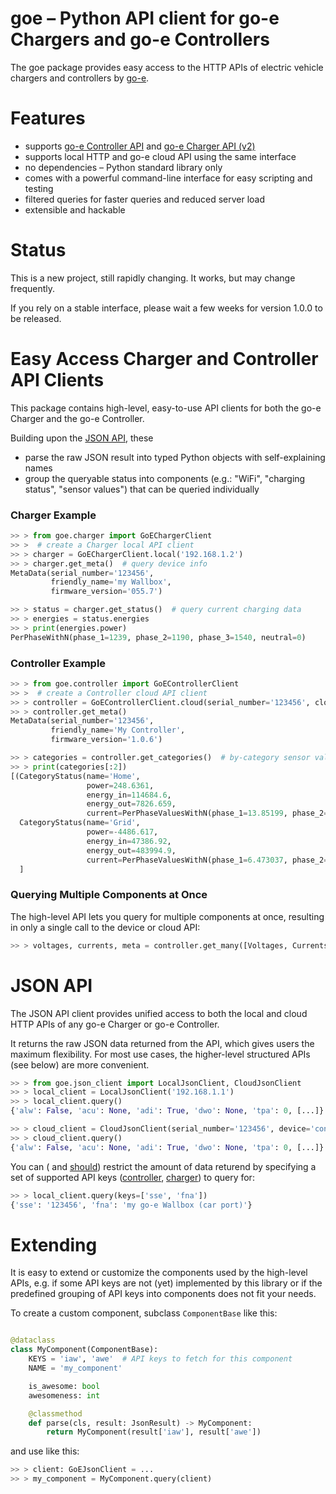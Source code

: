 # goe – Python API client for go-e Chargers and go-e Controllers

The goe package provides easy access to the HTTP APIs of electric vehicle chargers and controllers
by [go-e](https://go-e.com).

# Features

- supports [go-e Controller API](https://github.com/goecharger/go-eController-API)
  and [go-e Charger API (v2)](https://github.com/goecharger/go-eCharger-API-v2)
- supports local HTTP and go-e cloud API using the same interface
- no dependencies – Python standard library only
- comes with a powerful command-line interface for easy scripting and testing
- filtered queries for faster queries and reduced server load
- extensible and hackable

# Status
This is a new project, still rapidly changing. It works, but may change frequently.

If you rely on a stable interface, please wait a few weeks for version 1.0.0 to be
released.

# Easy Access Charger and Controller API Clients

This package contains high-level, easy-to-use API clients for both the go-e Charger and the
go-e Controller.

Building upon the [JSON API](#json-api), these

- parse the raw JSON result into typed Python objects with self-explaining names
- group the queryable status into components (e.g.: "WiFi", "charging status", "sensor values") that can be queried
  individually

### Charger Example

```python
>> > from goe.charger import GoEChargerClient
>> >  # create a Charger local API client
>> > charger = GoEChargerClient.local('192.168.1.2')
>> > charger.get_meta()  # query device info
MetaData(serial_number='123456',
         friendly_name='my Wallbox',
         firmware_version='055.7')

>> > status = charger.get_status()  # query current charging data
>> > energies = status.energies
>> > print(energies.power)
PerPhaseWithN(phase_1=1239, phase_2=1190, phase_3=1540, neutral=0)
```

### Controller Example

```python
>> > from goe.controller import GoEControllerClient
>> >  # create a Controller cloud API client
>> > controller = GoEControllerClient.cloud(serial_number='123456', cloud_api_key='secret')
>> > controller.get_meta()
MetaData(serial_number='123456',
         friendly_name='My Controller',
         firmware_version='1.0.6')

>> > categories = controller.get_categories()  # by-category sensor values
>> > print(categories[:2])
[(CategoryStatus(name='Home',
                 power=248.6361,
                 energy_in=114684.6,
                 energy_out=7826.659,
                 current=PerPhaseValuesWithN(phase_1=13.85199, phase_2=12.94702, phase_3=13.27633, neutral=None)),
  CategoryStatus(name='Grid',
                 power=-4486.617,
                 energy_in=47386.92,
                 energy_out=483994.9,
                 current=PerPhaseValuesWithN(phase_1=6.473037, phase_2=6.319575, phase_3=6.584583, neutral=None))
  ]
```

### Querying Multiple Components at Once

The high-level API lets you query for multiple components at once, resulting in only
a single call to the device or cloud API:

```python
>> > voltages, currents, meta = controller.get_many([Voltages, Currents, MetaData])
```

# JSON API

The JSON API client provides unified access to both the local
and cloud HTTP APIs of any go-e Charger or go-e Controller.

It returns the raw JSON data returned from the API, which gives
users the maximum flexibility. For most use cases, the higher-level
structured APIs (see below) are more convenient.

```python
>> > from goe.json_client import LocalJsonClient, CloudJsonClient
>> > local_client = LocalJsonClient('192.168.1.1')
>> > local_client.query()
{'alw': False, 'acu': None, 'adi': True, 'dwo': None, 'tpa': 0, [...]}

>> > cloud_client = CloudJsonClient(serial_number='123456', device='controller', cloud_api_key='secret')
>> > cloud_client.query()
{'alw': False, 'acu': None, 'adi': True, 'dwo': None, 'tpa': 0, [...]}

```

You can (
and [should](https://github.com/goecharger/go-eCharger-API-v2/blob/main/http-en.md#getting-all-values-in-one-request))
restrict the amount of data returend by specifying a set of supported
API keys ([controller](https://github.com/goecharger/go-eController-API/blob/main/apikeys-en.md),
[charger](https://github.com/goecharger/go-eCharger-API-v2/blob/main/apikeys-en.md))
to query for:

```python
>> > local_client.query(keys=['sse', 'fna'])
{'sse': '123456', 'fna': 'my go-e Wallbox (car port)'}
```

# Extending

It is easy to extend or customize the components used by the high-level APIs, e.g. if some
API keys are not (yet) implemented by this library or if the predefined grouping of API
keys into components does not fit your needs.

To create a custom component, subclass `ComponentBase` like this:

```python

@dataclass
class MyComponent(ComponentBase):
    KEYS = 'iaw', 'awe'  # API keys to fetch for this component
    NAME = 'my_component'

    is_awesome: bool
    awesomeness: int

    @classmethod
    def parse(cls, result: JsonResult) -> MyComponent:
        return MyComponent(result['iaw'], result['awe'])
```

and use like this:

```python
>> > client: GoEJsonClient = ...
>> > my_component = MyComponent.query(client)
```